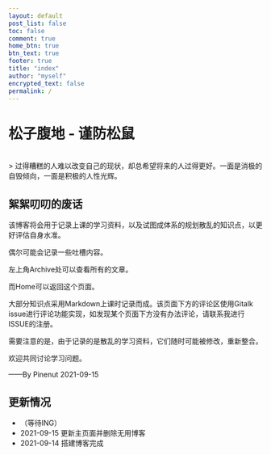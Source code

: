 ```yaml
---
layout: default
post_list: false
toc: false
comment: true
home_btn: true
btn_text: true
footer: true
title: "index"
author: "myself"
encrypted_text: false
permalink: /
---
```


# 松子腹地 - 谨防松鼠

<br>
> 过得糟糕的人难以改变自己的现状，却总希望将来的人过得更好。一面是消极的自毁倾向，一面是积极的人性光辉。​

## 絮絮叨叨的废话

该博客将会用于记录上课的学习资料，以及试图成体系的规划散乱的知识点，以更好评估自身水准。

偶尔可能会记录一些吐槽内容。

左上角Archive处可以查看所有的文章。

而Home可以返回这个页面。

大部分知识点采用Markdown上课时记录而成。该页面下方的评论区使用Gitalk issue进行评论功能实现，如发现某个页面下方没有办法评论，请联系我进行ISSUE的注册。

需要注意的是，由于记录的是散乱的学习资料，它们随时可能被修改，重新整合。

欢迎共同讨论学习问题。

——By Pinenut 2021-09-15

## 更新情况

- （等待ING）
- 2021-09-15 更新主页面并删除无用博客
- 2021-09-14 搭建博客完成

